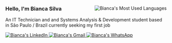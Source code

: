<div class="row">
    <img align="right" src="https://github-readme-stats.vercel.app/api/top-langs/?username=BiancaFSilva&hide_progress=true&hide=css&theme=github_dark" alt="Bianca's Most Used Languages" />
    <h3> Hello, I'm Bianca Silva </h3>
    <p> An IT Technician and and Systems Analysis & Development student based in São Paulo / Brazil currently seeking my first job </p>
    <p>
        <a target="_blank" href="https://www.linkedin.com/in/biancafsilva"> <img src="https://img.shields.io/badge/LinkedIn-0077B5?style=for-the-badge&logo=linkedin&logoColor=white" alt="Bianca's LinkedIn"/> </a> 
        <a target="_blank" href="mailto:biancaflorianodasilva@gmail.com?subject=Hello"> <img src="https://img.shields.io/badge/Gmail-D14836?style=for-the-badge&logo=gmail&logoColor=white" alt="Bianca's Gmail"/> </a>
        <a target="_blank" href="https://wa.me/5511999678186"> <img src="https://img.shields.io/badge/WhatsApp-25D366?style=for-the-badge&logo=whatsapp&logoColor=white" alt="Bianca's WhatsApp"/> </a>
    </p>
</div>

<!--
<a target="_blank" href="https://www.behance.net/biancafsilva"> <img src="https://img.shields.io/badge/Behance-053EFF?style=for-the-badge&logo=behance&logoColor=white"/> </a> 
<img src="https://github-readme-stats.vercel.app/api?username=BiancaFSilva&show_icons=true&theme=github_dark"></img>
![Snake animation](https://github.com/BiancaFSilva/BiancaFSilva/blob/output/github-contribution-grid-snake.svg)
-->
